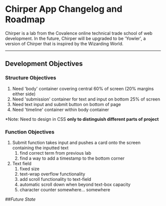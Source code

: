 # Chirper App Changelog and Roadmap
Chirper is a lab from the Covalence online technical trade school of web development.
In the future, Chirper will be upgraded to be 'Yowler', a version of Chirper that is inspired by the Wizarding World.
***

## Development Objectives

### Structure Objectives
1. Need 'body' container covering central 60% of screen (20% margins either side)
1. Need 'submission' container for text and input on bottom 25% of screen
1. Need text input and submit button on bottom of page
1. Need 'timeline' container within body container

*Note: Need to design in CSS **only to distinguish different parts of project**

### Function Objectives
1. Submit function takes input and pushes a card onto the screen containing the inputted text
	1. find correct term from previous lab
	1. find a way to add a timestamp to the bottom corner
1. Text field
	1. fixed size
	1. text-wrap overflow functionality
	1. add scroll functionality to text-field
	1. automatic scroll down when beyond text-box capacity
	1. character counter somewhere... somewhere

##*Future State*

